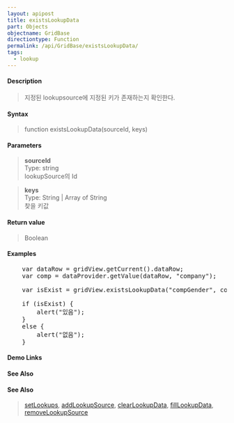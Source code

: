 ```yaml
---
layout: apipost
title: existsLookupData
part: Objects
objectname: GridBase
directiontype: Function
permalink: /api/GridBase/existsLookupData/
tags:
  - lookup
---
```



#### Description

> 지정된 lookupsource에 지정된 키가 존재하는지 확인한다.  

#### Syntax

> function existsLookupData(sourceId, keys)  

#### Parameters

> **sourceId**  
> Type: string  
> lookupSource의 Id  

> **keys**  
> Type: String \| Array of String  
> 찾을 키값  


#### Return value

> Boolean

#### Examples 

<pre class="prettyprint">
	var dataRow = gridView.getCurrent().dataRow;
	var comp = dataProvider.getValue(dataRow, "company");
	
	var isExist = gridView.existsLookupData("compGender", comp);
	
	if (isExist) {
		alert("있음");
	}
	else {
		alert("없음");
	}
</pre>

#### Demo Links
#### See Also

#### See Also
> [setLookups](/api/GridBase/setLookups), [addLookupSource](/api/GridBase/addLookupSource), [clearLookupData](/api/GridBase/clearLookupData), [fillLookupData](/api/GridBase/fillLookupData), [removeLookupSource](/api/GridBase/removeLookupSource)
